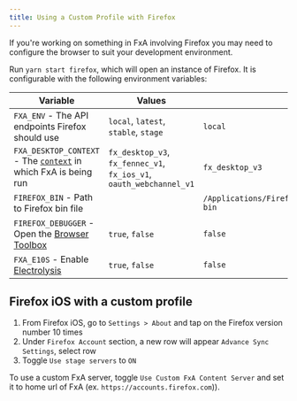 ```yaml
---
title: Using a Custom Profile with Firefox
---
```


If you're working on something in FxA involving Firefox you may need to configure the browser to suit your development environment.

Run `yarn start firefox`, which will open an instance of Firefox. It is configurable with the following environment variables:

| Variable | Values | Default |
| ---- | --------------- | --- |
| `FXA_ENV` - The API endpoints Firefox should use | `local`, `latest`, `stable`, `stage` | `local` |
| `FXA_DESKTOP_CONTEXT` - The [`context`](https://github.com/mozilla/fxa/blob/main/packages/fxa-content-server/docs/query-params.md#context) in which FxA is being run | `fx_desktop_v3`, `fx_fennec_v1`, `fx_ios_v1`, `oauth_webchannel_v1` | `fx_desktop_v3` |
| `FIREFOX_BIN` - Path to Firefox bin file | | `/Applications/FirefoxNightly.app/Contents/MacOS/firefox-bin` |
| `FIREFOX_DEBUGGER` - Open the [Browser Toolbox](https://developer.mozilla.org/en-US/docs/Tools/Browser_Toolbox) | `true`, `false` | `false` |
| `FXA_E10S` - Enable [Electrolysis](https://wiki.mozilla.org/Electrolysis) | `true`, `false` | `false` |

## Firefox iOS with a custom profile

1. From Firefox iOS, go to `Settings > About` and tap on the Firefox version number 10 times
2. Under `Firefox Account` section, a new row will appear `Advance Sync Settings`, select row
3. Toggle `Use stage servers` to `ON`

To use a custom FxA server, toggle `Use Custom FxA Content Server` and set it to home url of FxA (ex. `https://accounts.firefox.com`)). 
